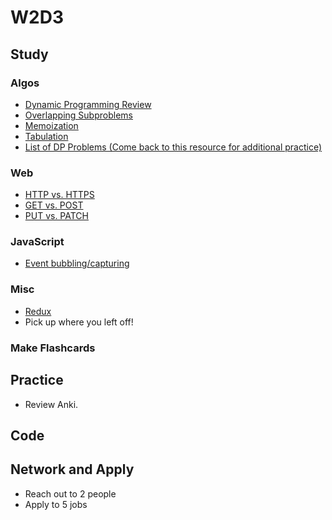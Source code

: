 # W2D3

## Study

### Algos

* [Dynamic Programming Review](https://www.geeksforgeeks.org/dynamic-programming/#concepts)
* [Overlapping Subproblems](https://www.youtube.com/watch?v=mmjDZGSr7EA)
* [Memoization](https://www.youtube.com/watch?v=Taa9JDeakyU)
* [Tabulation](https://www.youtube.com/watch?v=OMkKWtSAF0c)
* [List of DP Problems (Come back to this resource for additional practice)](https://www.geeksforgeeks.org/dynamic-programming/#concepts)

### Web

* [HTTP vs. HTTPS](https://medium.freecodecamp.org/https-explained-with-carrier-pigeons-7029d2193351)
* [GET vs. POST](https://www.w3schools.com/tags/ref_httpmethods.asp)
* [PUT vs. PATCH](https://stackoverflow.com/questions/28459418/rest-api-put-vs-patch-with-real-life-examples)

### JavaScript

* [Event bubbling/capturing](https://javascript.info/bubbling-and-capturing)

### Misc

* [Redux](https://egghead.io/courses/getting-started-with-redux)
* Pick up where you left off!

### Make Flashcards

## Practice

* Review Anki.

## Code

## Network and Apply

* Reach out to 2 people
* Apply to 5 jobs

